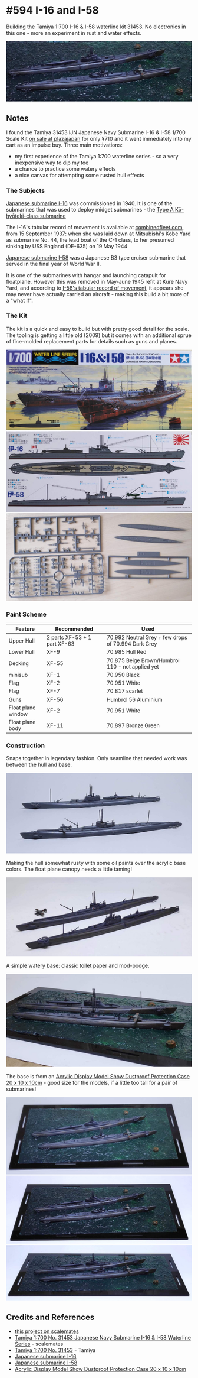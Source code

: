 # #594 I-16 and I-58

Building the Tamiya 1:700 I-16 & I-58 waterline kit 31453. No electronics in this one - more an experiment in rust and water effects.

![Build](./assets/i16i58_build.jpg?raw=true)

## Notes

I found the Tamiya 31453 IJN Japanese Navy Submarine I-16 & I-58 1/700 Scale Kit [on sale at plazajapan](https://www.plazajapan.com/4950344314539/)
for only ¥710 and it went immediately into my cart as an impulse buy. Three main motivations:

* my first experience of the Tamiya 1:700 waterline series - so a very inexpensive way to dip my toe
* a chance to practice some watery effects
* a nice canvas for attempting some rusted hull effects


### The Subjects

[Japanese submarine I-16](https://en.wikipedia.org/wiki/Japanese_submarine_I-16) was commissioned in 1940.
It is one of the submarines that was used to deploy midget submarines - the
[Type A Kō-hyōteki-class submarine](https://en.wikipedia.org/wiki/Type_A_K%C5%8D-hy%C5%8Dteki-class_submarine)


The I-16's tabular record of movement is available at [combinedfleet.com](http://www.combinedfleet.com/I-16.htm),
from 15 September 1937: when she was laid down at Mitsubishi's Kobe Yard as submarine No. 44, the lead boat of the C-1 class, to
her presumed sinking by USS England (DE-635) on 19 May 1944

[Japanese submarine I-58](https://en.wikipedia.org/wiki/Japanese_submarine_I-58_(1943))
was a Japanese B3 type cruiser submarine that served in the final year of World War II.

It is one of the submarines with hangar and launching catapult for floatplane.
However this was removed in May-June 1945 refit at Kure Navy Yard, and
according to [I-58's tabular record of movement](http://www.combinedfleet.com/I-58.htm), it appears
she may never have actually carried an aircraft - making this build a bit more of a "what if".

### The Kit

The kit is a quick and easy to build but with pretty good detail for the scale.
The tooling is getting a little old (2009) but it comes with an additional sprue of fine-molded replacement parts for details such as guns and planes.

![kit_box_front](./assets/kit_box_front.jpg?raw=true)
![kit_box_rear](./assets/kit_box_rear.jpg?raw=true)
![kit_sprues](./assets/kit_sprues.jpg?raw=true)

### Paint Scheme

| Feature    | Recommended | Used |
|------------|-------------|------|
| Upper Hull         | 2 parts XF-53 + 1 part XF-63 | 70.992 Neutral Grey + few drops of 70.994 Dark Grey |
| Lower Hull         | XF-9                 | 70.985 Hull Red
| Decking            | XF-55                | 70.875 Beige Brown/Humbrol 110 - not applied yet |
| minisub            | XF-1                 | 70.950 Black |
| Flag               | XF-2                 | 70.951 White |
| Flag               | XF-7                 | 70.817 scarlet |
| Guns               | XF-56                | Humbrol 56 Aluminium |
| Float plane window | XF-2                 | 70.951 White |
| Float plane body   | XF-11                | 70.897 Bronze Green |

### Construction

Snaps together in legendary fashion. Only seamline that needed work was between the hull and base.

![build_1_initial_assembly](./assets/build_1_initial_assembly.jpg?raw=true)

Making the hull somewhat rusty with some oil paints over the acrylic base colors.
The float plane canopy needs a little taming!

![build_2_basic_paintwork](./assets/build_2_basic_paintwork.jpg?raw=true)

A simple watery base: classic toilet paper and mod-podge.

![build_3_watery_base](./assets/build_3_watery_base.jpg?raw=true)

The base is from an [Acrylic Display Model Show Dustproof Protection Case 20 x 10 x 10cm](https://shopee.sg/-BLESIYA2-Acrylic-Display-Model-Show-Dustproof-Protection-Case-20-x-10-x-10cm-i.140392383.5130344992) - good size for the models, if a little too tall for a pair of submarines!

![build_4](./assets/build_4.jpg?raw=true)
![build_5](./assets/build_5.jpg?raw=true)
![build_6](./assets/build_6.jpg?raw=true)

## Credits and References

* [this project on scalemates](https://www.scalemates.com/profiles/mate.php?id=74137&p=projects&project=104477)
* [Tamiya 1:700 No. 31453 Japanese Navy Submarine I-16 & I-58 Waterline Series](https://www.scalemates.com/kits/tamiya-31453-japanese-navy-submarine-i-16-and-i-58--171127) - scalemates
* [Tamiya 1:700 No. 31453](https://www.tamiya.com/english/products/31453i16_i58/index.htm) - Tamiya
* [Japanese submarine I-16](https://en.wikipedia.org/wiki/Japanese_submarine_I-16)
* [Japanese submarine I-58](https://en.wikipedia.org/wiki/Japanese_submarine_I-58_(1943))
* [Acrylic Display Model Show Dustproof Protection Case 20 x 10 x 10cm](https://shopee.sg/-BLESIYA2-Acrylic-Display-Model-Show-Dustproof-Protection-Case-20-x-10-x-10cm-i.140392383.5130344992)
